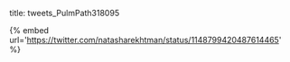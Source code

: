 title: tweets_PulmPath318095

{% embed url='https://twitter.com/natasharekhtman/status/1148799420487614465' %}
